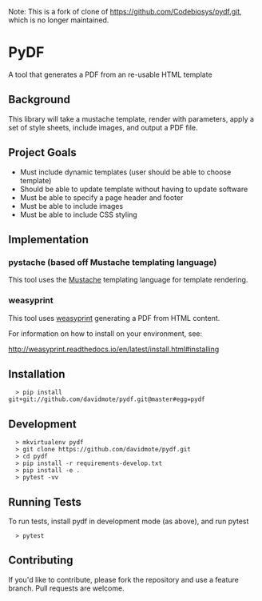 
Note: This is a fork of clone of https://github.com/Codebiosys/pydf.git,
which is no longer maintained.

# PyDF

A tool that generates a PDF from an re-usable HTML template


## Background

This library  will take a mustache template, render with parameters, apply a set of style
sheets, include images, and output a PDF file.


## Project Goals

* Must include dynamic templates (user should be able to choose template)
* Should be able to update template without having to update software
* Must be able to specify a page header and footer
* Must be able to include images
* Must be able to include CSS styling


## Implementation

### pystache (based off Mustache templating language)

This tool uses the [Mustache](http://mustache.github.io/mustache.5.html)
templating language for template rendering.

### weasyprint

This tool uses [weasyprint](http://weasyprint.readthedocs.io/en/latest/)
generating a PDF from HTML content.

For information on how to install on your environment, see:

http://weasyprint.readthedocs.io/en/latest/install.html#installing


## Installation

```
  > pip install git+git://github.com/davidmote/pydf.git@master#egg=pydf
```


## Development

```
  > mkvirtualenv pydf
  > git clone https://github.com/davidmote/pydf.git
  > cd pydf
  > pip install -r requirements-develop.txt
  > pip install -e .
  > pytest -vv
```

## Running Tests
To run tests, install pydf in development mode (as above), and run pytest

```
  > pytest
```

## Contributing
If you'd like to contribute, please fork the repository and use a feature branch. Pull requests are welcome.
